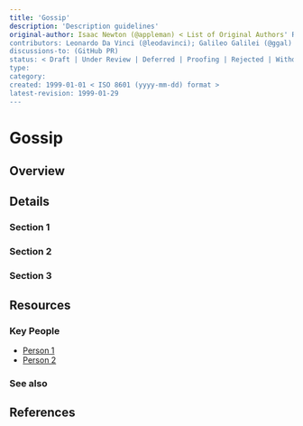 ```yaml
---
title: 'Gossip'
description: 'Description guidelines'
original-author: Isaac Newton (@appleman) < List of Original Authors' Real Name and Github; email address optional >
contributors: Leonardo Da Vinci (@leodavinci); Galileo Galilei (@ggal) < List of contributors -- Real Name + Github; email optional >
discussions-to: (GitHub PR)
status: < Draft | Under Review | Deferred | Proofing | Rejected | Withdrawn | Accepted | Superseded>
type:
category:
created: 1999-01-01 < ISO 8601 (yyyy-mm-dd) format >
latest-revision: 1999-01-29
---
```


# Gossip

<!-- Use the same title outlined above -->

## Overview

<!--

"If you can't explain it simply, you don't understand it well enough." A couple sentences of non-technical, simple jargon.

(~240 characters)

-->


## Details

<!--
Use this space to explain the protocol, concept, or project. This might include sections such as: Functionality, Features, or Requirements.

Use bullet points, diagrams, code snippets (you can use markdown), etc.

Each section should be >300 words -- and try to keep the article under 5 sections. For extended discussion, link to resources or create another page.

-->

### Section 1

### Section 2

### Section 3

## Resources

### Key People

<!-- List individuals that are integral to the project / feature / have helped in development. References to this section can be made in the earlier section of the post.

e.x. Satashi Nakomoto or Vitalik Buterin

-->

* [Person 1]()
* [Person 2]()

### See also
<!--

Add any external links in this section (that were not explicitly referenced in the content above).

e.x. Documentation sites, forums, publications

-->
## References

<!--

Cite all resources used in this section.

[See Wikipedia's citation guide.](https://en.wikipedia.org/wiki/Wikipedia:Citing_sources)

Our citation guide is a WIP.

-->
